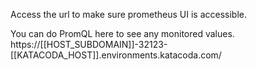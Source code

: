 Access the url to make sure prometheus UI is accessible.

You can do PromQL here to see any monitored values.
https://[[HOST_SUBDOMAIN]]-32123-[[KATACODA_HOST]].environments.katacoda.com/
